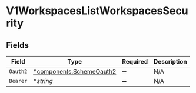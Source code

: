 # V1WorkspacesListWorkspacesSecurity


## Fields

| Field                                                               | Type                                                                | Required                                                            | Description                                                         |
| ------------------------------------------------------------------- | ------------------------------------------------------------------- | ------------------------------------------------------------------- | ------------------------------------------------------------------- |
| `Oauth2`                                                            | [*components.SchemeOauth2](../../models/components/schemeoauth2.md) | :heavy_minus_sign:                                                  | N/A                                                                 |
| `Bearer`                                                            | **string*                                                           | :heavy_minus_sign:                                                  | N/A                                                                 |
